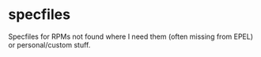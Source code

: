 # specfiles
Specfiles for RPMs not found where I need them (often missing from EPEL) or personal/custom stuff.
